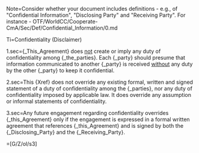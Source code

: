 Note=Consider whether your document includes definitions - e.g., of "Confidential Information", "Disclosing Party" and "Receiving Party".  For instance -  OTF/WorldCC/Cooperate-CmA/Sec/Def/Confidential_Information/0.md

Ti=Confidentiality (Disclaimer)

1.sec={_This_Agreement} does <u>not</u> create or imply any duty of confidentiality among {_the_parties}.  Each {_party} should presume that information communicated to another {_party} is received <u>without</u> any duty by the other {_party} to keep it confidential.

2.sec=This {Xref} does not override any existing formal, written and signed statement of a duty of confidentiality among the {_parties}, nor any duty of confidentiality imposed by applicable law.  It does override any assumption or informal statements of confidentiality.

3.sec=Any future engagement regarding confidentiality overrides {_this_Agreement} only if the engagement is expressed in a formal written agreement that references {_this_Agreement} and is signed by both the {_Disclosing_Party} and the {_Receiving_Party}.

=[G/Z/ol/s3]


